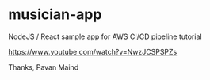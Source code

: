 # musician-app
NodeJS / React sample app for AWS CI/CD pipeline tutorial

https://www.youtube.com/watch?v=NwzJCSPSPZs

Thanks,
Pavan Maind